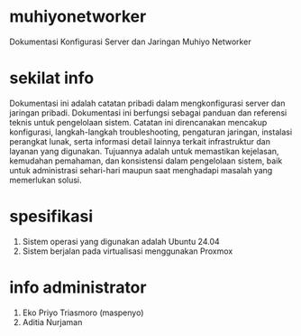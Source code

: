 # muhiyonetworker
Dokumentasi Konfigurasi Server dan Jaringan Muhiyo Networker
# sekilat info
Dokumentasi ini adalah catatan pribadi dalam mengkonfigurasi server dan jaringan pribadi. Dokumentasi ini berfungsi sebagai panduan dan referensi teknis untuk pengelolaan sistem. Catatan ini direncanakan mencakup konfigurasi, langkah-langkah troubleshooting, pengaturan jaringan, instalasi perangkat lunak, serta informasi detail lainnya terkait infrastruktur dan layanan yang digunakan. Tujuannya adalah untuk memastikan kejelasan, kemudahan pemahaman, dan konsistensi dalam pengelolaan sistem, baik untuk administrasi sehari-hari maupun saat menghadapi masalah yang memerlukan solusi.
# spesifikasi
1. Sistem operasi yang digunakan adalah Ubuntu 24.04
2. Sistem berjalan pada virtualisasi menggunakan Proxmox
# info administrator
1. Eko Priyo Triasmoro (maspenyo)
2. Aditia Nurjaman
